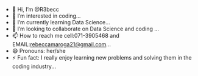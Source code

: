 - 👋 Hi, I’m @R3becc
- 👀 I’m interested in coding...
- 🌱 I’m currently learning Data Science...
- 💞️ I’m looking to collaborate on Data Science and coding ...
- 📫 How to reach me cell:071-3905468 and EMAIL:rebeccamaroga21@gmail.com...
- 😄 Pronouns: her/she
- ⚡ Fun fact: I really enjoy learning new problems and solving them in the coding industry...

<!---
R3becc/R3becc is a ✨ special ✨ repository because its `README.md` (this file) appears on your GitHub profile.
You can click the Preview link to take a look at your changes.
--->
